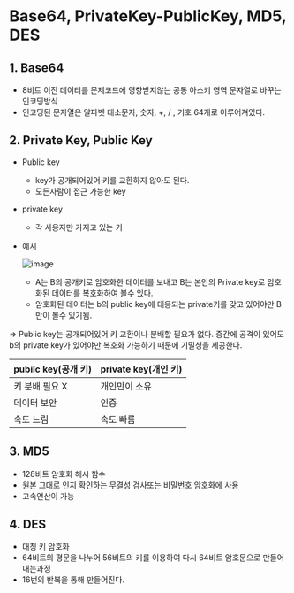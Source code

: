 # Base64, PrivateKey-PublicKey, MD5, DES

## 1. Base64

- 8비트 이진 데이터를 문제코드에 영향받지않는 공통 아스키 영역 문자열로 바꾸는 인코딩방식
- 인코딩된 문자열은 알파벳 대소문자, 숫자, +, / , 기호 64개로 이루어져있다.

## 2. Private Key, Public Key

- Public key
    - key가 공개되어있어 키를 교환하지 않아도 된다.
    - 모든사람이 접근 가능한 key
- private key
    - 각 사용자만 가지고 있는 키
- 예시
    
    ![image](https://user-images.githubusercontent.com/73684562/178504238-75bf7cfc-98b2-4184-b8f8-57e5acab2483.png)
    
    - A는 B의 공개키로 암호화한 데이터를 보내고 B는 본인의 Private key로 암호화된 데이터를 복호화하여 볼수 있다.
    - 암호화된 데이터는 b의 public key에 대응되는 private키를 갖고 있어야만 B만이 볼수 있기됨.

⇒ Public key는 공개되어있어 키 교환이나 분배할 필요가 없다. 중간에 공격이 있어도 b의 private key가 있어야만 복호화 가능하기 때문에 기밀성을 제공한다.

| pubilc key(공개 키) | private key(개인 키) |
| --- | --- |
| 키 분배 필요 X | 개인만이 소유 |
| 데이터 보안 | 인증 |
| 속도 느림 | 속도 빠름 |

## 3. MD5

- 128비트 암호화 해시 함수
- 원본 그대로 인지 확인하는 무결성 검사또는 비밀번호 암호화에 사용
- 고속연산이 가능

## 4. DES

- 대칭 키 암호화
- 64비트의 평문을 나누어 56비트의 키를 이용하여 다시 64비트 암호문으로 만들어내는과정
- 16번의 반복을 통해 만들어진다.
